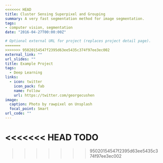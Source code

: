 ```yaml
---
<<<<<<< HEAD
title: Cluster Sensing Superpixel and Grouping
summary: A very fast segmentation method for image segmentation.
tags:
- computer vision, segmentation
date: "2016-04-27T00:00:00Z"

# Optional external URL for project (replaces project detail page).
=======
>>>>>>> 95020154547f2395d63ee5435c374f97ee3ec002
external_link: ""
url_slides: ""
title: Example Project
tags:
  - Deep Learning
links:
  - icon: twitter
    icon_pack: fab
    name: Follow
    url: https://twitter.com/georgecushen
image:
  caption: Photo by rawpixel on Unsplash
  focal_point: Smart
url_code: ""
---
```


<<<<<<< HEAD
TODO
=======
>>>>>>> 95020154547f2395d63ee5435c374f97ee3ec002
